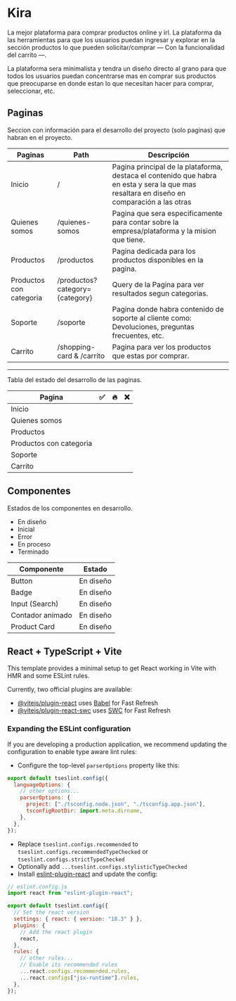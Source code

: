 # Kira

La mejor plataforma para comprar productos online y irl. La plataforma da las herramientas para
que los usuarios puedan ingresar y explorar en la sección productos lo que pueden solicitar/comprar
— Con la funcionalidad del carrito —.

La plataforma sera minimalista y tendra un diseño directo al grano para que todos los usuarios
puedan concentrarse mas en comprar sus productos que preocuparse en donde estan lo que necesitan
hacer para comprar, seleccionar, etc.

## Paginas

Seccion con información para el desarrollo del proyecto (solo paginas) que habran en el proyecto.

| Paginas                 | Path                           | Descripción                                                                                                                                |
| ----------------------- | ------------------------------ | ------------------------------------------------------------------------------------------------------------------------------------------ |
| Inicio                  | /                              | Pagina principal de la plataforma, destaca el contenido que habra en esta y sera la que mas resaltara en diseño en comparación a las otras |
| Quienes somos           | /quienes-somos                 | Pagina que sera especificamente para contar sobre la empresa/plataforma y la mision que tiene.                                             |
| Productos               | /productos                     | Pagina dedicada para los productos disponibles en la pagina.                                                                               |
| Productos con categoria | /productos?category={category} | Query de la Pagina para ver resultados segun categorias.                                                                                   |
| Soporte                 | /soporte                       | Pagina donde habra contenido de soporte al cliente como: Devoluciones, preguntas frecuentes, etc.                                          |
| Carrito                 | /shopping-card & /carrito      | Pagina para ver los productos que estas por comprar.                                                                                       |

---

Tabla del estado del desarrollo de las paginas.

| Pagina                  | ✅  | 🔥  | ❌  |
| ----------------------- | --- | --- | --- |
| Inicio                  |     |     |     |
| Quienes somos           |     |     |     |
| Productos               |     |     |     |
| Productos con categoria |     |     |     |
| Soporte                 |     |     |     |
| Carrito                 |     |     |     |

## Componentes

Estados de los componentes en desarrollo.

- En diseño
- Inicial
- Error
- En proceso
- Terminado

| Componente       | Estado    |
| ---------------- | --------- |
| Button           | En diseño |
| Badge            | En diseño |
| Input (Search)   | En diseño |
| Contador animado | En diseño |
| Product Card     | En diseño |

## React + TypeScript + Vite

This template provides a minimal setup to get React working in Vite with HMR and some ESLint rules.

Currently, two official plugins are available:

- [@vitejs/plugin-react](https://github.com/vitejs/vite-plugin-react/blob/main/packages/plugin-react/README.md) uses [Babel](https://babeljs.io/) for Fast Refresh
- [@vitejs/plugin-react-swc](https://github.com/vitejs/vite-plugin-react-swc) uses [SWC](https://swc.rs/) for Fast Refresh

### Expanding the ESLint configuration

If you are developing a production application, we recommend updating the configuration to enable type aware lint rules:

- Configure the top-level `parserOptions` property like this:

```js
export default tseslint.config({
  languageOptions: {
    // other options...
    parserOptions: {
      project: ["./tsconfig.node.json", "./tsconfig.app.json"],
      tsconfigRootDir: import.meta.dirname,
    },
  },
});
```

- Replace `tseslint.configs.recommended` to `tseslint.configs.recommendedTypeChecked` or `tseslint.configs.strictTypeChecked`
- Optionally add `...tseslint.configs.stylisticTypeChecked`
- Install [eslint-plugin-react](https://github.com/jsx-eslint/eslint-plugin-react) and update the config:

```js
// eslint.config.js
import react from "eslint-plugin-react";

export default tseslint.config({
  // Set the react version
  settings: { react: { version: "18.3" } },
  plugins: {
    // Add the react plugin
    react,
  },
  rules: {
    // other rules...
    // Enable its recommended rules
    ...react.configs.recommended.rules,
    ...react.configs["jsx-runtime"].rules,
  },
});
```

